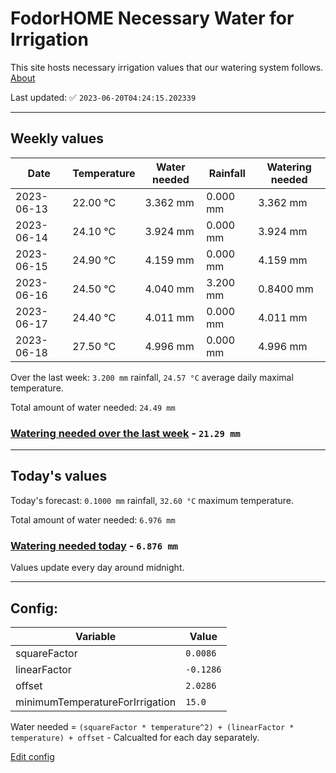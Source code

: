 # FodorHOME Necessary Water for Irrigation

This site hosts necessary irrigation values that our watering system follows. [About](https://github.com/redyau/irrigation)

Last updated: ✅ `2023-06-20T04:24:15.202339`

---

## Weekly values

| Date | Temperature | Water needed | Rainfall | Watering needed |
|-----|-----|-----|-----|-----|
| 2023-06-13 | 22.00 °C | 3.362 mm | 0.000 mm | 3.362 mm |
| 2023-06-14 | 24.10 °C | 3.924 mm | 0.000 mm | 3.924 mm |
| 2023-06-15 | 24.90 °C | 4.159 mm | 0.000 mm | 4.159 mm |
| 2023-06-16 | 24.50 °C | 4.040 mm | 3.200 mm | 0.8400 mm |
| 2023-06-17 | 24.40 °C | 4.011 mm | 0.000 mm | 4.011 mm |
| 2023-06-18 | 27.50 °C | 4.996 mm | 0.000 mm | 4.996 mm |


Over the last week: `3.200 mm` rainfall, `24.57 °C` average daily maximal temperature.

Total amount of water needed: `24.49 mm`

### [Watering needed over the last week](lastweek.txt) - `21.29 mm`

---

## Today's values

Today's forecast: `0.1000 mm` rainfall, `32.60 °C` maximum temperature.

Total amount of water needed: `6.976 mm`

### [Watering needed today](today.txt) - `6.876 mm`

Values update every day around midnight.

---

## Config:

| Variable | Value |
|-----|-----|
| squareFactor | `0.0086` |
| linearFactor | `-0.1286` |
| offset | `2.0286` |
| minimumTemperatureForIrrigation | `15.0` |

Water needed = `(squareFactor * temperature^2) + (linearFactor * temperature) + offset` - Calcualted for each day separately.

[Edit config](https://github.com/RedyAu/irrigation/edit/main/config.json)
